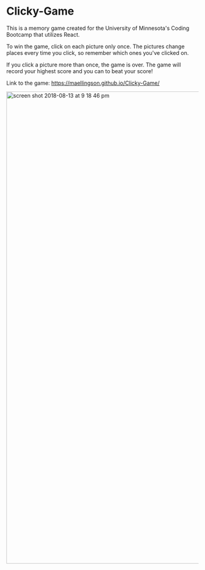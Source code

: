# Clicky-Game

This is a memory game created for the University of Minnesota's Coding Bootcamp that utilizes React.

To win the game, click on each picture only once. The pictures change places every time you click, so remember which ones you've clicked on.

If you click a picture more than once, the game is over. The game will record your highest score and you can to beat your score!

Link to the game: https://maellingson.github.io/Clicky-Game/

<img width="1239" alt="screen shot 2018-08-13 at 9 18 46 pm" src="https://user-images.githubusercontent.com/35227935/44068302-ebacfb12-9f3e-11e8-9848-cba8171c9f9e.png">
